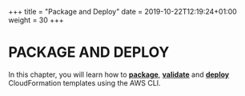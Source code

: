 +++
title = "Package and Deploy"
date = 2019-10-22T12:19:24+01:00
weight = 30
+++

# PACKAGE AND DEPLOY

In this chapter, you will learn how to **[package](https://docs.aws.amazon.com/cli/latest/reference/cloudformation/package.html)**, **[validate](https://docs.aws.amazon.com/cli/latest/reference/cloudformation/validate-template.html)** and **[deploy](https://docs.aws.amazon.com/cli/latest/reference/cloudformation/deploy/index.html)** CloudFormation templates using the AWS CLI.
